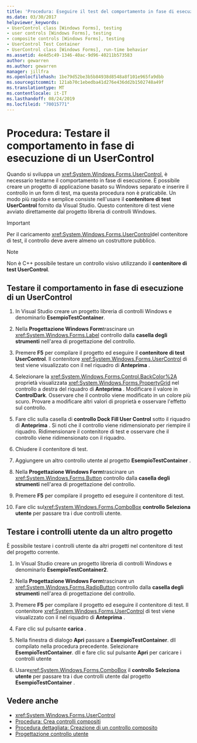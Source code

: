 ```yaml
---
title: 'Procedura: Eseguire il test del comportamento in fase di esecuzione di UserControl'
ms.date: 03/30/2017
helpviewer_keywords:
- UserControl class [Windows Forms], testing
- user controls [Windows Forms], testing
- composite controls [Windows Forms], testing
- UserControl Test Container
- UserControl class [Windows Forms], run-time behavior
ms.assetid: 4e4d5c49-1346-40ac-9d96-40211b573583
author: gewarren
ms.author: gewarren
manager: jillfra
ms.openlocfilehash: 1be79d52be3b5b84938d8548a8f101e965fa9dbb
ms.sourcegitcommit: 121ab70c1ebedba41d276e436dd2b1502748a49f
ms.translationtype: MT
ms.contentlocale: it-IT
ms.lasthandoff: 08/24/2019
ms.locfileid: "70015771"
---
```

# <a name="how-to-test-the-run-time-behavior-of-a-usercontrol"></a>Procedura: Testare il comportamento in fase di esecuzione di un UserControl

Quando si sviluppa un <xref:System.Windows.Forms.UserControl>, è necessario testarne il comportamento in fase di esecuzione. È possibile creare un progetto di applicazione basato su Windows separato e inserire il controllo in un form di test, ma questa procedura non è praticabile. Un modo più rapido e semplice consiste nell'usare il **contenitore di test UserControl** fornito da Visual Studio. Questo contenitore di test viene avviato direttamente dal progetto libreria di controlli Windows.

> [!IMPORTANT]
> Per il caricamento <xref:System.Windows.Forms.UserControl>del contenitore di test, il controllo deve avere almeno un costruttore pubblico.

> [!NOTE]
> Non è C++ possibile testare un controllo visivo utilizzando il **contenitore di test UserControl**.

## <a name="test-the-run-time-behavior-of-a-usercontrol"></a>Testare il comportamento in fase di esecuzione di un UserControl

1. In Visual Studio creare un progetto libreria di controlli Windows e denominarlo **EsempioTestContainer**.

2. Nella **Progettazione Windows Form**trascinare un <xref:System.Windows.Forms.Label> controllo dalla **casella degli strumenti** nell'area di progettazione del controllo.

3. Premere **F5** per compilare il progetto ed eseguire il **contenitore di test UserControl**. Il contenitore <xref:System.Windows.Forms.UserControl> di test viene visualizzato con il nel riquadro di **Anteprima** .

4. Selezionare la <xref:System.Windows.Forms.Control.BackColor%2A> proprietà visualizzata <xref:System.Windows.Forms.PropertyGrid> nel controllo a destra del riquadro di **Anteprima** . Modificare il valore in **ControlDark**. Osservare che il controllo viene modificato in un colore più scuro. Provare a modificare altri valori di proprietà e osservare l'effetto sul controllo.

5. Fare clic sulla casella di **controllo Dock Fill User Control** sotto il riquadro di **Anteprima** . Si noti che il controllo viene ridimensionato per riempire il riquadro. Ridimensionare il contenitore di test e osservare che il controllo viene ridimensionato con il riquadro.

6. Chiudere il contenitore di test.

7. Aggiungere un altro controllo utente al progetto **EsempioTestContainer** .

8. Nella **Progettazione Windows Form**trascinare un <xref:System.Windows.Forms.Button> controllo dalla **casella degli strumenti** nell'area di progettazione del controllo.

9. Premere **F5** per compilare il progetto ed eseguire il contenitore di test.

10. Fare clic sul<xref:System.Windows.Forms.ComboBox> **controllo Seleziona utente** per passare tra i due controlli utente.

## <a name="test-user-controls-from-another-project"></a>Testare i controlli utente da un altro progetto

È possibile testare i controlli utente da altri progetti nel contenitore di test del progetto corrente.

1. In Visual Studio creare un progetto libreria di controlli Windows e denominarlo **EsempioTestContainer2**.

2. Nella **Progettazione Windows Form**trascinare un <xref:System.Windows.Forms.RadioButton> controllo dalla **casella degli strumenti** nell'area di progettazione del controllo.

3. Premere **F5** per compilare il progetto ed eseguire il contenitore di test. Il contenitore <xref:System.Windows.Forms.UserControl> di test viene visualizzato con il nel riquadro di **Anteprima** .

4. Fare clic sul pulsante **carica** .

5. Nella finestra di dialogo **Apri** passare a **EsempioTestContainer**. dll compilato nella procedura precedente. Selezionare **EsempioTestContainer**. dll e fare clic sul pulsante **Apri** per caricare i controlli utente

6. Usare<xref:System.Windows.Forms.ComboBox> il **controllo Seleziona utente** per passare tra i due controlli utente dal progetto **EsempioTestContainer** .

## <a name="see-also"></a>Vedere anche

- <xref:System.Windows.Forms.UserControl>
- [Procedura: Crea controlli compositi](how-to-author-composite-controls.md)
- [Procedura dettagliata: Creazione di un controllo composito](walkthrough-authoring-a-composite-control-with-visual-csharp.md)
- [Progettazione controllo utente](https://docs.microsoft.com/previous-versions/visualstudio/visual-studio-2010/183c3hth(v=vs.100))
